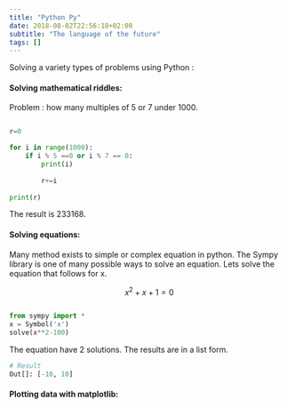 ```yaml
---
title: "Python Py"
date: 2018-08-02T22:56:18+02:00
subtitle: "The language of the future"
tags: []
---
```


<!--more-->

Solving a variety types of problems using Python :

#### Solving mathematical riddles:
Problem : how many multiples of 5 or 7 under 1000.

```python

r=0

for i in range(1000):
    if i % 5 ==0 or i % 7 == 0:
        print(i)
        
        r+=i
        
print(r)

```
The result is 233168.

#### Solving equations:

Many method exists to simple or complex equation in python. The Sympy library is one of many possible ways to solve an equation. Lets solve the equation that follows for x.

$$
x^2+x+1=0
$$

```python

from sympy import *
x = Symbol('x')
solve(x**2-100)
```
The equation have 2 solutions. The results are in a list form.

```python
# Result
Out[]: [-10, 10]

```

#### Plotting data with matplotlib:




